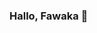 ### Hallo, Fawaka 👋

<!--
**VirgillP/VirgillP** is a ✨ _special_ ✨ repository because its `README.md` (this file) appears on your GitHub profile.

Here are some ideas to get you started:

- 🔭 I’m currently working on a COVID-19 data tutorial using the fast and high-level programming language Julia. By building interactive graphs and models one can demonstrate global cases over a period of time and provide key context for epidemic modelling using generic programming.
- 🌱 I’m currently learning about the Julia programming language and would like to specialize in making cool interactive graph that are intuitive too. And yes, I still learning more about C++, because its one of my favourite language. Love Ruby and C too.
- 👯 I’m looking to collaborate on open source projects where I get to build fun stuff.
- 🤔 I’m looking for help with JavaScript 😔.
- 💬 Ask me about why I love these languages so much.
- 📫 How to reach me: virgill@me.com and @virgill_pinas
- 😄 Pronouns: He
- ⚡ Fun fact: About what?
-->

